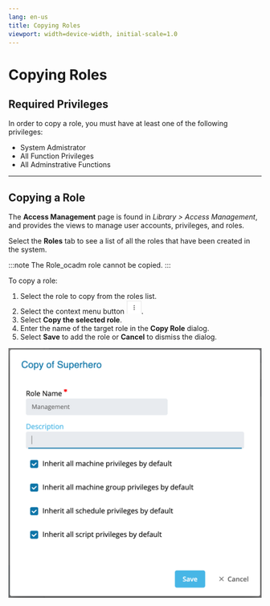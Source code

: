 ```yaml
---
lang: en-us
title: Copying Roles
viewport: width=device-width, initial-scale=1.0
---
```


# Copying Roles

## Required Privileges

In order to copy a role, you must have at least one of the following privileges:

- System Admistrator
- All Function Privileges
- All Adminstrative Functions

---

## Copying a Role

The **Access Management** page is found in _Library > Access Management_, and provides the views to manage user accounts, privileges, and roles.

Select the **Roles** tab to see a list of all the roles that have been created in the system.

:::note
The Role_ocadm role cannot be copied.
:::

To copy a role:

1. Select the role to copy from the roles list.
2. Select the context menu button ![Context Menu Button](../../../../../../Resources/Images/SM/Library/AccessManagement/context-menu.png 'Context Menu Button').
3. Select **Copy the selected role**.
4. Enter the name of the target role in the **Copy Role** dialog.
5. Select **Save** to add the role or **Cancel** to dismiss the dialog.

![Copy Role](../../../../../../Resources/Images/SM/Library/AccessManagement/copy-role.png 'Copy Role')
